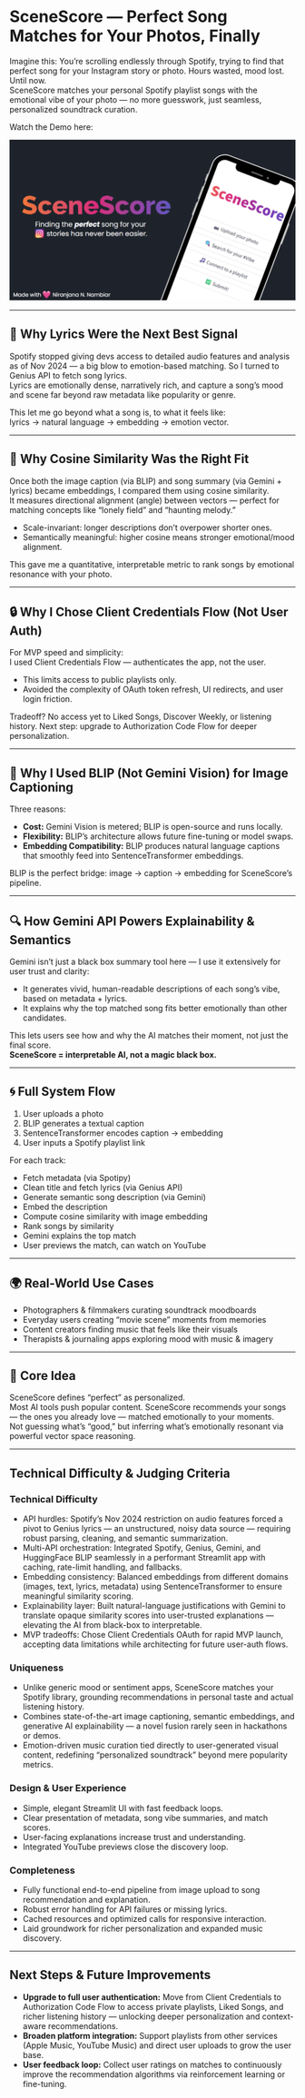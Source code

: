 # SceneScore — Perfect Song Matches for Your Photos, Finally

Imagine this: You’re scrolling endlessly through Spotify, trying to find that perfect song for your Instagram story or photo. Hours wasted, mood lost. Until now.  
SceneScore matches your personal Spotify playlist songs with the emotional vibe of your photo — no more guesswork, just seamless, personalized soundtrack curation.

Watch the Demo here:

[![Watch the demo](./SceneScoreDevPostThumbnail.png)](https://vimeo.com/1102849578)

---

## 🎤 Why Lyrics Were the Next Best Signal

Spotify stopped giving devs access to detailed audio features and analysis as of Nov 2024 — a big blow to emotion-based matching. So I turned to Genius API to fetch song lyrics.  
Lyrics are emotionally dense, narratively rich, and capture a song’s mood and scene far beyond raw metadata like popularity or genre.

This let me go beyond what a song is, to what it feels like:  
lyrics → natural language → embedding → emotion vector.

---

## 📐 Why Cosine Similarity Was the Right Fit

Once both the image caption (via BLIP) and song summary (via Gemini + lyrics) became embeddings, I compared them using cosine similarity.  
It measures directional alignment (angle) between vectors — perfect for matching concepts like “lonely field” and “haunting melody.”

- Scale-invariant: longer descriptions don’t overpower shorter ones.
- Semantically meaningful: higher cosine means stronger emotional/mood alignment.

This gave me a quantitative, interpretable metric to rank songs by emotional resonance with your photo.

---

## 🔒 Why I Chose Client Credentials Flow (Not User Auth)

For MVP speed and simplicity:  
I used Client Credentials Flow — authenticates the app, not the user.

- This limits access to public playlists only.
- Avoided the complexity of OAuth token refresh, UI redirects, and user login friction.

Tradeoff? No access yet to Liked Songs, Discover Weekly, or listening history. Next step: upgrade to Authorization Code Flow for deeper personalization.

---

## 🤖 Why I Used BLIP (Not Gemini Vision) for Image Captioning

Three reasons:

- **Cost:** Gemini Vision is metered; BLIP is open-source and runs locally.
- **Flexibility:** BLIP’s architecture allows future fine-tuning or model swaps.
- **Embedding Compatibility:** BLIP produces natural language captions that smoothly feed into SentenceTransformer embeddings.

BLIP is the perfect bridge: image → caption → embedding for SceneScore’s pipeline.

---

## 🔍 How Gemini API Powers Explainability & Semantics

Gemini isn’t just a black box summary tool here — I use it extensively for user trust and clarity:

- It generates vivid, human-readable descriptions of each song’s vibe, based on metadata + lyrics.
- It explains why the top matched song fits better emotionally than other candidates.

This lets users see how and why the AI matches their moment, not just the final score.  
**SceneScore = interpretable AI, not a magic black box.**

---

## 🌀 Full System Flow

1. User uploads a photo  
2. BLIP generates a textual caption  
3. SentenceTransformer encodes caption → embedding  
4. User inputs a Spotify playlist link  

For each track:  
- Fetch metadata (via Spotipy)  
- Clean title and fetch lyrics (via Genius API)  
- Generate semantic song description (via Gemini)  
- Embed the description  
- Compute cosine similarity with image embedding  
- Rank songs by similarity  
- Gemini explains the top match  
- User previews the match, can watch on YouTube  

---

## 🌍 Real-World Use Cases

- Photographers & filmmakers curating soundtrack moodboards  
- Everyday users creating “movie scene” moments from memories  
- Content creators finding music that feels like their visuals  
- Therapists & journaling apps exploring mood with music & imagery  

---

## 🎯 Core Idea

SceneScore defines “perfect” as personalized.  
Most AI tools push popular content. SceneScore recommends your songs — the ones you already love — matched emotionally to your moments.  
Not guessing what’s “good,” but inferring what’s emotionally resonant via powerful vector space reasoning.

---

## Technical Difficulty & Judging Criteria

### Technical Difficulty

- API hurdles: Spotify’s Nov 2024 restriction on audio features forced a pivot to Genius lyrics — an unstructured, noisy data source — requiring robust parsing, cleaning, and semantic summarization.
- Multi-API orchestration: Integrated Spotify, Genius, Gemini, and HuggingFace BLIP seamlessly in a performant Streamlit app with caching, rate-limit handling, and fallbacks.
- Embedding consistency: Balanced embeddings from different domains (images, text, lyrics, metadata) using SentenceTransformer to ensure meaningful similarity scoring.
- Explainability layer: Built natural-language justifications with Gemini to translate opaque similarity scores into user-trusted explanations — elevating the AI from black-box to interpretable.
- MVP tradeoffs: Chose Client Credentials OAuth for rapid MVP launch, accepting data limitations while architecting for future user-auth flows.

### Uniqueness

- Unlike generic mood or sentiment apps, SceneScore matches your Spotify library, grounding recommendations in personal taste and actual listening history.
- Combines state-of-the-art image captioning, semantic embeddings, and generative AI explainability — a novel fusion rarely seen in hackathons or demos.
- Emotion-driven music curation tied directly to user-generated visual content, redefining “personalized soundtrack” beyond mere popularity metrics.

### Design & User Experience

- Simple, elegant Streamlit UI with fast feedback loops.
- Clear presentation of metadata, song vibe summaries, and match scores.
- User-facing explanations increase trust and understanding.
- Integrated YouTube previews close the discovery loop.

### Completeness

- Fully functional end-to-end pipeline from image upload to song recommendation and explanation.
- Robust error handling for API failures or missing lyrics.
- Cached resources and optimized calls for responsive interaction.
- Laid groundwork for richer personalization and expanded music discovery.

---

## Next Steps & Future Improvements

- **Upgrade to full user authentication:** Move from Client Credentials to Authorization Code Flow to access private playlists, Liked Songs, and richer listening history — unlocking deeper personalization and context-aware recommendations.
- **Broaden platform integration:** Support playlists from other services (Apple Music, YouTube Music) and direct user uploads to grow the user base.
- **User feedback loop:** Collect user ratings on matches to continuously improve the recommendation algorithms via reinforcement learning or fine-tuning.
